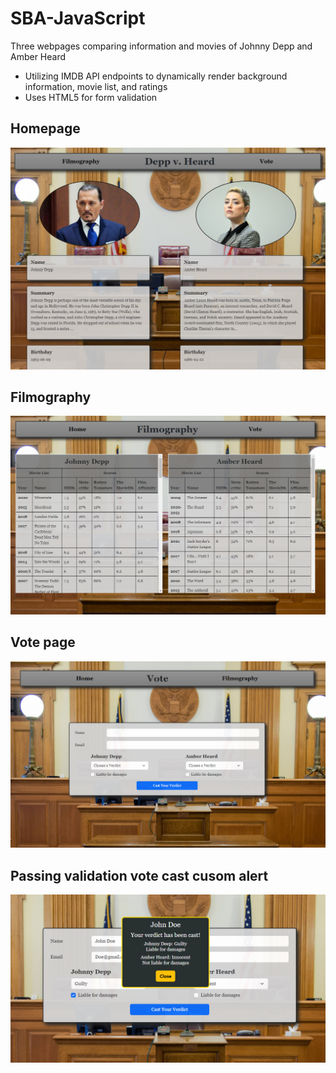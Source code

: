# SBA-JavaScript
Three webpages comparing information and movies of Johnny Depp and Amber Heard
- Utilizing IMDB API endpoints to dynamically render background information, movie list, and ratings
- Uses HTML5 for form validation
## Homepage
![Homepage](https://github.com/NickShore111/SBA-JavaScript/blob/master/static/images/home-page.png)
## Filmography
![Filmography Page](https://github.com/NickShore111/SBA-JavaScript/blob/master/static/images/filmography-page.png)
## Vote page
![Vote Page](https://github.com/NickShore111/SBA-JavaScript/blob/master/static/images/vote-page.png)
## Passing validation vote cast cusom alert
![Vote Cast](https://github.com/NickShore111/SBA-JavaScript/blob/master/static/images/vote-cast.png)
